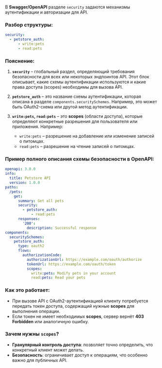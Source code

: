 В **Swagger/OpenAPI** разделе `security` задаются механизмы аутентификации и авторизации для API.

### Разбор структуры:

```yaml
security:
  - petstore_auth:
      - write:pets
      - read:pets
```

### Пояснение:

1. **`security`** – глобальный раздел, определяющий требования безопасности для всех или некоторых эндпоинтов API. Этот блок описывает, какие схемы аутентификации используются и какие права доступа (scopes) необходимы для вызова API.
    
2. **`petstore_auth`** – это название схемы аутентификации, которая описана в разделе `components.securitySchemes`. Например, это может быть OAuth2-схема или другой метод аутентификации.
    
3. **`write:pets`, `read:pets`** – это **scopes** (области доступа), которые определяют конкретные разрешения для пользователя или приложения. Например:
    
    - `write:pets` – разрешение на добавление или изменение записей о питомцах.
    - `read:pets` – разрешение на чтение записей о питомцах.

### Пример полного описания схемы безопасности в OpenAPI:

```yaml
openapi: 3.0.0
info:
  title: Petstore API
  version: 1.0.0
paths:
  /pets:
    get:
      summary: Get all pets
      security:
        - petstore_auth:
            - read:pets
      responses:
        '200':
          description: Successful response
components:
  securitySchemes:
    petstore_auth:
      type: oauth2
      flows:
        authorizationCode:
          authorizationUrl: https://example.com/oauth/authorize
          tokenUrl: https://example.com/oauth/token
          scopes:
            write:pets: Modify pets in your account
            read:pets: Read your pets
```

### Как это работает:

- При вызове API с OAuth2-аутентификацией клиенту потребуется передать токен доступа, содержащий нужные **scopes** для выполнения операции.
- Если токен не имеет необходимых **scopes**, сервер вернёт **403 Forbidden** или аналогичную ошибку.

### Зачем нужны `scopes`?

- **Гранулярный контроль доступа**: позволяет точно определить, что конкретный клиент может делать.
- **Безопасность**: ограничивает доступ к операциям, что особенно важно для публичных API.